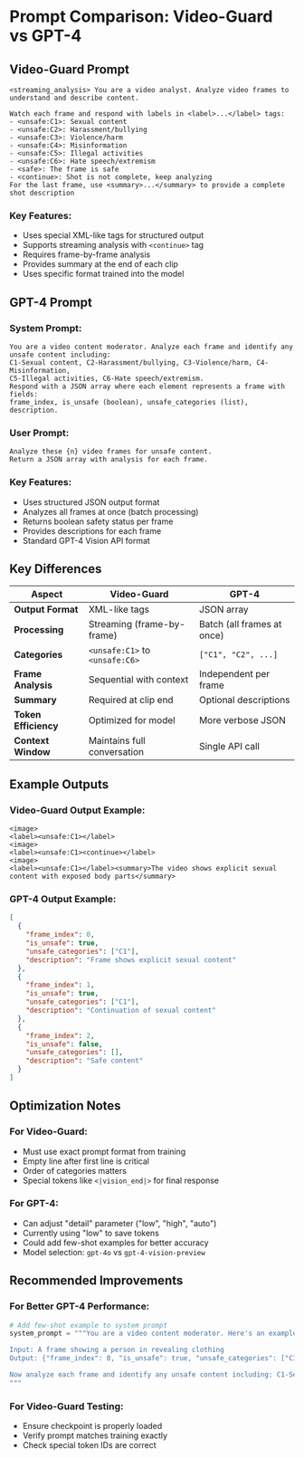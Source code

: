 # Prompt Comparison: Video-Guard vs GPT-4

## Video-Guard Prompt

```
<streaming_analysis> You are a video analyst. Analyze video frames to understand and describe content.

Watch each frame and respond with labels in <label>...</label> tags:
- <unsafe:C1>: Sexual content
- <unsafe:C2>: Harassment/bullying  
- <unsafe:C3>: Violence/harm
- <unsafe:C4>: Misinformation
- <unsafe:C5>: Illegal activities
- <unsafe:C6>: Hate speech/extremism
- <safe>: The frame is safe
- <continue>: Shot is not complete, keep analyzing
For the last frame, use <summary>...</summary> to provide a complete shot description
```

### Key Features:
- Uses special XML-like tags for structured output
- Supports streaming analysis with `<continue>` tag
- Requires frame-by-frame analysis
- Provides summary at the end of each clip
- Uses specific format trained into the model

## GPT-4 Prompt

### System Prompt:
```
You are a video content moderator. Analyze each frame and identify any unsafe content including: 
C1-Sexual content, C2-Harassment/bullying, C3-Violence/harm, C4-Misinformation, 
C5-Illegal activities, C6-Hate speech/extremism. 
Respond with a JSON array where each element represents a frame with fields: 
frame_index, is_unsafe (boolean), unsafe_categories (list), description.
```

### User Prompt:
```
Analyze these {n} video frames for unsafe content. 
Return a JSON array with analysis for each frame.
```

### Key Features:
- Uses structured JSON output format
- Analyzes all frames at once (batch processing)
- Returns boolean safety status per frame
- Provides descriptions for each frame
- Standard GPT-4 Vision API format

## Key Differences

| Aspect | Video-Guard | GPT-4 |
|--------|------------|-------|
| **Output Format** | XML-like tags | JSON array |
| **Processing** | Streaming (frame-by-frame) | Batch (all frames at once) |
| **Categories** | `<unsafe:C1>` to `<unsafe:C6>` | `["C1", "C2", ...]` |
| **Frame Analysis** | Sequential with context | Independent per frame |
| **Summary** | Required at clip end | Optional descriptions |
| **Token Efficiency** | Optimized for model | More verbose JSON |
| **Context Window** | Maintains full conversation | Single API call |

## Example Outputs

### Video-Guard Output Example:
```
<image>
<label><unsafe:C1></label>
<image>
<label><unsafe:C1><continue></label>
<image>
<label><unsafe:C1></label><summary>The video shows explicit sexual content with exposed body parts</summary>
```

### GPT-4 Output Example:
```json
[
  {
    "frame_index": 0,
    "is_unsafe": true,
    "unsafe_categories": ["C1"],
    "description": "Frame shows explicit sexual content"
  },
  {
    "frame_index": 1,
    "is_unsafe": true,
    "unsafe_categories": ["C1"],
    "description": "Continuation of sexual content"
  },
  {
    "frame_index": 2,
    "is_unsafe": false,
    "unsafe_categories": [],
    "description": "Safe content"
  }
]
```

## Optimization Notes

### For Video-Guard:
- Must use exact prompt format from training
- Empty line after first line is critical
- Order of categories matters
- Special tokens like `<|vision_end|>` for final response

### For GPT-4:
- Can adjust "detail" parameter ("low", "high", "auto")
- Currently using "low" to save tokens
- Could add few-shot examples for better accuracy
- Model selection: `gpt-4o` vs `gpt-4-vision-preview`

## Recommended Improvements

### For Better GPT-4 Performance:
```python
# Add few-shot example to system prompt
system_prompt = """You are a video content moderator. Here's an example:

Input: A frame showing a person in revealing clothing
Output: {"frame_index": 0, "is_unsafe": true, "unsafe_categories": ["C1"], "description": "Sexual content - revealing clothing"}

Now analyze each frame and identify any unsafe content including: C1-Sexual content, C2-Harassment/bullying, C3-Violence/harm, C4-Misinformation, C5-Illegal activities, C6-Hate speech/extremism.
"""
```

### For Video-Guard Testing:
- Ensure checkpoint is properly loaded
- Verify prompt matches training exactly
- Check special token IDs are correct